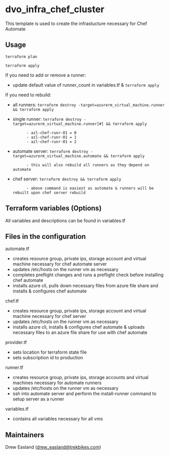 # dvo_infra_chef_cluster

This template is used to create the infrastucture necessary for Chef Automate

## Usage

`terraform plan`

`terraform apply`

If you need to add or remove a runner:

- update default value of runner_count in variables.tf & `terraform apply`

If you need to rebuild:

- all runners: `terraform destroy -target=azurerm_virtual_machine.runner && terraform apply`
- single runner: `terraform destroy -target=azurerm_virtual_machine.runner[#] && terraform apply`

			- azl-chef-runr-01 = 0
			- azl-chef-runr-01 = 1
			- azl-chef-runr-01 = 2
			
- automate server: `terraform destroy -target=azurerm_virtual_machine.automate && terraform apply`

			- this will also rebuild all runners as they depend on automate
			
- chef server: `terraform destroy && terraform apply`

			- above command is easiest as automate & runners will be rebuilt upon chef server rebuild

## Terraform variables (Options)

All variables and descriptions can be found in variables.tf

## Files in the configuration

automate.tf

- creates resource group, private ips, storage account and virtual machine necessary for chef automate server
- updates /etc/hosts on the runner vm as necessary
- completes preflight changes and runs a preflight check before installing chef automate
- installs azure cli, pulls down necessary files from azure file share and installs & configures chef automate

chef.tf

- creates resource group, private ips, storage account and virtual machine necessary for chef server
- updates /etc/hosts on the runner vm as necessary
- installs azure cli, installs & configures chef automate & uploads necessary files to an azure file share for use with chef automate

provider.tf

- sets location for terraform state file
- sets subscription id to production

runner.tf

- creates resource group, private ips, storage accounts and virtual machines necessary for automate runners
- updates /etc/hosts on the runner vm as necessary
- ssh into automate server and perform the install-runner command to setup server as a runner

variables.tf

- contains all variables necessary for all vms

## Maintainers

Drew Easland (drew_easland@trekbikes.com)